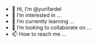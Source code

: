 - 👋 Hi, I’m @yurifardel
- 👀 I’m interested in ...
- 🌱 I’m currently learning ...
- 💞️ I’m looking to collaborate on ...
- 📫 How to reach me ...

<!---
yurifardel/yurifardel is a ✨ special ✨ repository because its `README.md` (this file) appears on your GitHub profile.
You can click the Preview link to take a look at your changes.
--->
